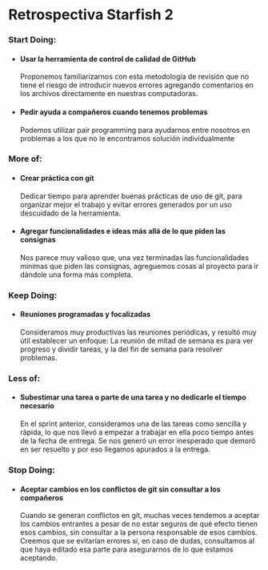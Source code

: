 # Retrospectiva Starfish 2

### Start Doing:
- #### Usar la herramienta de control de calidad de GitHub
    Proponemos familiarizarnos con esta metodología de revisión que no tiene el riesgo de introducir nuevos errores agregando comentarios en los archivos directamente en nuestras computadoras.

- #### Pedir ayuda a compañeros cuando tenemos problemas
    Podemos utilizar pair programming para ayudarnos entre nosotros en problemas a los que no le encontramos solución individualmente
    

### More of: 

- #### Crear práctica con git
    Dedicar tiempo para aprender buenas prácticas de uso de git, para organizar mejor el trabajo y evitar errores generados por un uso descuidado de la herramienta.

- #### Agregar funcionalidades e ideas más allá de lo que piden las consignas
    Nos parece muy valioso que, una vez terminadas las funcionalidades mínimas que piden las consignas, agreguemos cosas al proyecto para ir dándole una forma más completa.

### Keep Doing:

- #### Reuniones programadas y focalizadas
    Consideramos muy productivas las reuniones periódicas, y resultó muy útil establecer un enfoque: La reunión de mitad de semana es para ver progreso y dividir tareas, y la del fin de semana para resolver problemas.
    

### Less of:

- #### Subestimar una tarea o parte de una tarea y no dedicarle el tiempo necesario
    En el sprint anterior, consideramos una de las tareas como sencilla y rápida, lo que nos llevó a empezar a trabajar en ella poco tiempo antes de la fecha de entrega. Se nos generó un error inesperado que demoró en ser resuelto y por eso llegamos apurados a la entrega.



### Stop Doing:

- #### Aceptar cambios en los conflictos de git sin consultar a los compañeros
    Cuando se generan conflictos en git, muchas veces tendemos a aceptar los cambios entrantes a pesar de no estar seguros de qué efecto tienen esos cambios, sin consultar a la persona responsable de esos cambios. Creemos que se evitarían errores si, en caso de dudas, consultamos al que haya editado esa parte para asegurarnos de lo que estamos aceptando.



